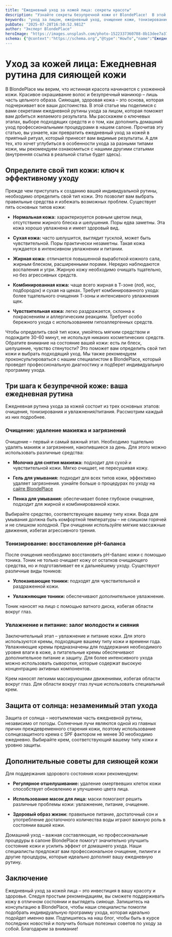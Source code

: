 ```yaml
---
title: "Ежедневный уход за кожей лица: секреты красоты"
description: "Узнайте секреты безупречной кожи от BlondePlace!  В этой статье мы расскажем о ключевых этапах ежедневного ухода: очищение, тонизирование, увлажнение и защита от солнца.  Правильная рутина – залог молодости и сияния.  Подберем идеальный уход именно для вашей кожи! Запишитесь на консультацию к нашим специалистам и получите индивидуальные рекомендации."
keywords: "уход за лицом, ежедневный уход, очищение кожи, тонизирование, увлажнение, солнцезащитный крем, BlondePlace"
pubDate: "2025-07-28T16:50:52.981Z"
author: "Эксперт BlondePlace"
heroImage: "https://images.unsplash.com/photo-1522337360788-8b13dee7a37e?q=80&w=2070&auto=format&fit=crop"
schema: {"@context":"https://schema.org","@type":"HowTo","name":"Ежедневный уход за кожей лица: секреты красоты","description":"Узнайте секреты безупречной кожи от BlondePlace!  В этой статье мы расскажем о ключевых этапах ежедневного ухода: очищение, тонизирование, увлажнение и защита от солнца.  Правильная рутина – залог молодости и сияния.  Подберем идеальный уход именно для вашей кожи! Запишитесь на консультацию к нашим специалистам и получите индивидуальные рекомендации.","image":{"@type":"ImageObject","url":"https://images.unsplash.com/photo-1522337360788-8b13dee7a37e?q=80&w=2070&auto=format&fit=crop"},"aggregateRating":{"@type":"AggregateRating","ratingValue":"4.8","reviewCount":637,"bestRating":"5","worstRating":"1"},"publisher":{"@type":"Organization","name":"Блог BlondePlace","logo":{"@type":"ImageObject","url":"https://blondeplace.netlify.app/favicon.ico"}},"mainEntityOfPage":{"@type":"WebPage","@id":"https://blondeplace.netlify.app/blog/uhod-za-kozhey-lica-ezhednevnaya-rutina/"}}
---
```

# Уход за кожей лица: Ежедневная рутина для сияющей кожи

В BlondePlace мы верим, что истинная красота начинается с ухоженной кожи.  Красивое окрашивание волос и безупречный маникюр – лишь часть цельного образа.  Сияющая, здоровая кожа – это основа, которая подчеркивает все ваши достоинства.  В этой статье мы поделимся с вами секретами ежедневной рутины ухода за лицом, которая поможет вам добиться желаемого результата. Мы расскажем о ключевых этапах, выборе подходящих средств и о том, как дополнить домашний уход профессиональными процедурами в нашем салоне.  Прочитав эту статью, вы узнаете, как превратить ежедневный уход за кожей в приятный ритуал, который принесет вам видимые результаты.  А для тех, кто хочет углубиться в особенности ухода за разными типами кожи, мы рекомендуем ознакомиться с нашими другими статьями (внутренняя ссылка в реальной статье будет здесь).


## Определите свой тип кожи: ключ к эффективному уходу

Прежде чем приступать к созданию вашей индивидуальной рутины, необходимо определить свой тип кожи.  Это позволит вам выбрать правильные средства и избежать возможных проблем.  Существует пять основных типов кожи:

* **Нормальная кожа:**  характеризуется ровным цветом лица, отсутствием жирного блеска и шелушения.  Поры едва заметны.  Эта кожа хорошо увлажнена и имеет здоровый вид.

* **Сухая кожа:**  часто шелушится, выглядит тусклой, может быть чувствительной.  Поры практически незаметны.  Такая кожа нуждается в интенсивном увлажнении и питании.

* **Жирная кожа:**  отличается повышенной выработкой кожного сала,  жирным блеском, расширенными порами.  Нередко наблюдаются воспаления и угри.  Жирную кожу необходимо очищать тщательно, но без агрессивных средств.

* **Комбинированная кожа:**  чаще всего жирная в Т-зоне (лоб, нос, подбородок) и сухая на щеках.  Требует комбинированного ухода:  более тщательного очищения Т-зоны и интенсивного увлажнения щек.

* **Чувствительная кожа:**  легко раздражается, склонна к покраснениям и аллергическим реакциям.  Требует особо бережного ухода с использованием гипоаллергенных средств.


Чтобы определить свой тип кожи, умойтесь мягким средством и подождите 30-60 минут, не используя никаких косметических средств.  Обратите внимание на состояние вашей кожи:  есть ли блеск, шелушение, чувство стянутости?  Это поможет вам определить свой тип кожи и выбрать подходящий уход.  Мы также рекомендуем проконсультироваться с нашим специалистом в BlondePlace, который проведет профессиональную диагностику и подберет индивидуальную программу ухода.


## Три шага к безупречной коже: ваша ежедневная рутина

Ежедневная рутина ухода за кожей состоит из трех основных этапов: очищения, тонизирования и увлажнения/питания.  Рассмотрим каждый из них подробнее.

### Очищение: удаление макияжа и загрязнений

Очищение – первый и самый важный этап.  Необходимо тщательно удалять макияж и загрязнения, накопившиеся за день.  Для этого можно использовать различные средства:

* **Молочко для снятия макияжа:**  подходит для сухой и чувствительной кожи.  Мягко очищает, не пересушивая кожу.

* **Гель для умывания:**  подходит для всех типов кожи, эффективно удаляет загрязнения. узнайте больше о процедурах по уходу на <a href="https://blondeplace.ru/#services" target="_blank" rel="nofollow">сайте BlondePlace</a>

* **Пенка для умывания:**  обеспечивает более глубокое очищение,  подходит для жирной и комбинированной кожи.


Выбирайте средство, соответствующее вашему типу кожи.  Вода для умывания должна быть комфортной температуры – не слишком горячей и не слишком холодной.  При очищении используйте мягкие массажные движения, избегая агрессивного трения.


### Тонизирование: восстановление pH-баланса

После очищения необходимо восстановить pH-баланс кожи с помощью тоника.  Тоник не только очищает кожу от остатков очищающего средства, но и подготавливает ее к дальнейшему уходу.  Существуют различные виды тоников:

* **Успокаивающие тоники:**  подходят для чувствительной и раздраженной кожи.

* **Увлажняющие тоники:**  обеспечивают дополнительное увлажнение.


Тоник наносят на лицо с помощью ватного диска, избегая области вокруг глаз.


### Увлажнение и питание: залог молодости и сияния

Заключительный этап – увлажнение и питание кожи.  Для этого используются кремы, подходящие вашему типу кожи и времени года.  Увлажняющие кремы предназначены для поддержания необходимого уровня влаги в коже, а питательные кремы обеспечивают дополнительное питание и защиту.  Для более интенсивного ухода можно использовать сыворотки, которые содержат высокую концентрацию активных компонентов.

Крем наносят легкими массирующими движениями, избегая области вокруг глаз.  Для области вокруг глаз лучше использовать специальный крем.


## Защита от солнца: незаменимый этап ухода

Защита от солнца – неотъемлемая часть ежедневной рутины, независимо от погоды.  Солнечные лучи являются одной из главных причин преждевременного старения кожи, поэтому использование солнцезащитного крема с SPF фактором не менее 30 необходимо ежедневно.  Выбирайте крем, соответствующий вашему типу кожи и уровню защиты.


## Дополнительные советы для сияющей кожи

Для поддержания здорового состояния кожи рекомендуем:

* **Регулярное отшелушивание:**  удаление омертвевших клеток кожи способствует обновлению и улучшению цвета лица.

* **Использование масок для лица:**  маски помогают решить различные проблемы кожи:  увлажнение, питание, очищение.

* **Здоровый образ жизни:**  правильное питание, достаточный сон и употребление достаточного количества воды играют важную роль в состоянии вашей кожи.


Домашний уход – важная составляющая, но профессиональные процедуры в салоне BlondePlace помогут значительно улучшить состояние кожи и усилить эффект от домашнего ухода.  Наши специалисты предложат вам  профессиональное очищение, пилинги и другие процедуры, которые идеально дополнят вашу ежедневную рутину.


## Заключение

Ежедневный уход за кожей лица – это инвестиция в вашу красоту и здоровье.  Следуя простым рекомендациям, вы сможете поддерживать кожу в отличном состоянии и выглядеть сияюще.  Запишитесь на консультацию в BlondePlace, чтобы наши специалисты помогли подобрать индивидуальную программу ухода, которая идеально подойдет именно вам.  Подпишитесь на наш блог, чтобы быть в курсе последних новостей и получить больше полезных советов по уходу за собой.  Благодарим за внимание!

